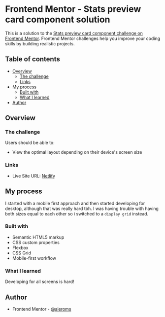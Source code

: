 # Frontend Mentor - Stats preview card component solution

This is a solution to the [Stats preview card component challenge on Frontend Mentor](https://www.frontendmentor.io/challenges/stats-preview-card-component-8JqbgoU62). Frontend Mentor challenges help you improve your coding skills by building realistic projects. 

## Table of contents

- [Overview](#overview)
  - [The challenge](#the-challenge)
  - [Links](#links)
- [My process](#my-process)
  - [Built with](#built-with)
  - [What I learned](#what-i-learned)
- [Author](#author)

## Overview

### The challenge

Users should be able to:

- View the optimal layout depending on their device's screen size


### Links

- Live Site URL: [Netlify](https://your-live-site-url.com)

## My process
I started with a mobile first approach and then started developing for desktop, although that was really hard tbh. I was having trouble with having both sizes equal to each other so i switched to a `display grid` instead.
### Built with

- Semantic HTML5 markup
- CSS custom properties
- Flexbox
- CSS Grid
- Mobile-first workflow
### What I learned
Developing for all screens is hard!

## Author


- Frontend Mentor - [@aleroms](https://www.frontendmentor.io/profile/aleroms)
